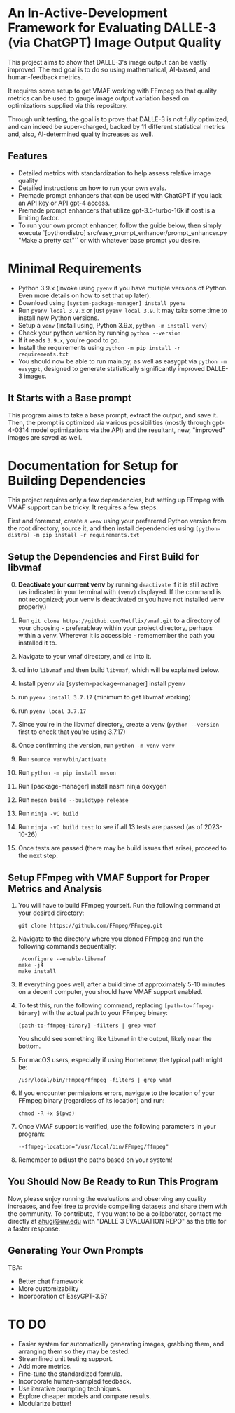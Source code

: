 # An In-Active-Development Framework for Evaluating DALLE-3 (via ChatGPT) Image Output Quality

This project aims to show that DALLE-3's image output can be vastly improved. The end goal is to do so using mathematical, AI-based, and human-feedback metrics.

It requires some setup to get VMAF working with FFmpeg so that quality metrics can be used to gauge image output variation based on optimizations supplied via this repository.

Through unit testing, the goal is to prove that DALLE-3 is not fully optimized, and can indeed be super-charged, backed by 11 different statistical metrics and, also, AI-determined quality increases as well.

## Features
- Detailed metrics with standardization to help assess relative image quality
- Detailed instructions on how to run your own evals.
- Premade prompt enhancers that can be used with ChatGPT if you lack an API key or API gpt-4 access.
- Premade prompt enhancers that utilize gpt-3.5-turbo-16k if cost is a limiting factor.
- To run your own prompt enhancer, follow the guide below, then simply execute `[pythondistro] src/easy_prompt_enhancer/prompt_enhancer.py "Make a pretty cat"`` or with whatever base prompt you desire.

# Minimal Requirements
- Python 3.9.x (invoke using `pyenv` if you have multiple versions of Python. Even more details on how to set that up later).
- Download using `[system-package-manager] install pyenv`
- Run `pyenv local 3.9.x` or just `pyenv local 3.9`. It may take some time to install new Python versions.
- Setup a `venv` (install using, Python 3.9.x, `python -m install venv`)
- Check your python version by running `python --version`
- If it reads `3.9.x`, you're good to go.
- Install the requirements using `python -m pip install -r requirements.txt`
- You should now be able to run main.py, as well as easygpt via `python -m easygpt`, designed to generate statistically significantly improved DALLE-3 images.

## It Starts with a Base prompt

This program aims to take a base prompt, extract the output, and save it. Then, the prompt is optimized via various possibilities (mostly through gpt-4-0314 model optimizations via the API) and the resultant, new, "improved" images are saved as well.

# Documentation for Setup for Building Dependencies
This project requires only a few dependencies, but setting up FFmpeg with VMAF support can be tricky. It requires a few steps.

First and foremost, create a `venv` using your preferered Python version from the root directory, source it, and then install dependencies using `[python-distro] -m pip install -r requirements.txt`

## Setup the Dependencies and First Build for libvmaf 
0. **Deactivate your current venv** by running `deactivate` if it is still active (as indicated in your terminal with `(venv)` displayed. If the command is not recognized; your venv is deactivated or you have not installed venv properly.)

1. Run `git clone https://github.com/Netflix/vmaf.git` to a directory of your choosing - preferableay within your project directory, perhaps within a venv. Wherever it is accessible - rememember the path you installed it to.
2. Navigate to your vmaf directory, and `cd` into it.
3. cd into `libvmaf` and then build `libvmaf`, which will be explained below.
4. Install pyenv via [system-package-manager] install pyenv
5. run `pyenv install 3.7.17` (minimum to get libvmaf working)
6. run `pyenv local 3.7.17`
7. Since you're in the libvmaf directory, create a venv (`python --version` first to check that you're using 3.7.17)
8. Once confirming the version, run `python -m venv venv`
9. Run `source venv/bin/activate`
10. Run `python -m pip install meson`
11. Run [package-manager] install nasm ninja doxygen
12. Run `meson build --buildtype release`
13. Run `ninja -vC build`
14. Run `ninja -vC build test` to see if all 13 tests are passed (as of 2023-10-26)
15. Once tests are passed (there may be build issues that arise), proceed to the next step.

## Setup FFmpeg with VMAF Support for Proper Metrics and Analysis

1. You will have to build FFmpeg yourself. Run the following command at your desired directory:
   ```
   git clone https://github.com/FFmpeg/FFmpeg.git
   ```

2. Navigate to the directory where you cloned FFmpeg and run the following commands sequentially:
   ```
   ./configure --enable-libvmaf
   make -j4
   make install
   ```

3. If everything goes well, after a build time of approximately 5-10 minutes on a decent computer, you should have VMAF support enabled.

4. To test this, run the following command, replacing `[path-to-ffmpeg-binary]` with the actual path to your FFmpeg binary:
   ```
   [path-to-ffmpeg-binary] -filters | grep vmaf
   ```
   You should see something like `libvmaf` in the output, likely near the bottom.

5. For macOS users, especially if using Homebrew, the typical path might be:
   ```
   /usr/local/bin/FFmpeg/ffmpeg -filters | grep vmaf
   ```

6. If you encounter permissions errors, navigate to the location of your FFmpeg binary (regardless of its location) and run:
   ```
   chmod -R +x $(pwd)
   ```

7. Once VMAF support is verified, use the following parameters in your program:
   ```
   --ffmpeg-location="/usr/local/bin/FFmpeg/ffmpeg"
   ```

8. Remember to adjust the paths based on your system!


## You Should Now Be Ready to Run This Program

Now, please enjoy running the evaluations and observing any quality increases, and feel free to provide compelling datasets and share them with the community. To contribute, if you want to be a collaborator, contact me directly at ahugi@uw.edu with "DALLE 3 EVALUATION REPO" as the title for a faster response.

## Generating Your Own Prompts
TBA:
- Better chat framework
- More customizability
- Incorporation of EasyGPT-3.5?

# TO DO
- Easier system for automatically generating images, grabbing them, and arranging them so they may be tested.
- Streamlined unit testing support.
- Add more metrics.
- Fine-tune the standardized formula.
- Incorporate human-sampled feedback.
- Use iterative prompting techniques.
- Explore cheaper models and compare results.
- Modularize better!
